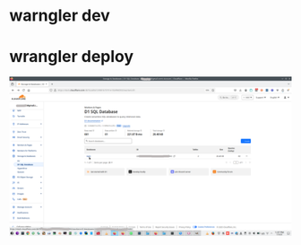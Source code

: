  
# warngler dev
# wrangler deploy 

![alt text](https://github.com/Alex1998100/CloudflareD1/blob/main/399938301-b0bdc951-109c-487e-84dc-a55e102634f6.png)
